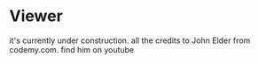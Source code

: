 # Viewer
it's currently under construction. all the credits to John Elder from codemy.com. find him on youtube
